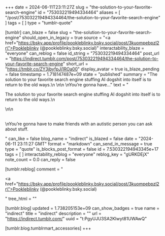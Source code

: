 +++
date = 2024-06-11T23:11:27Z
slug = "the-solution-to-your-favorite-search-engine"
id = "753032219494334464"
aliases = [ "/post/753032219494334464/the-solution-to-your-favorite-search-engine" ]
tags = [ ]
type = "tumblr-quote"

[tumblr]
can_blaze = false
slug = "the-solution-to-your-favorite-search-engine"
should_open_in_legacy = true
source = "<a href=\"https://bsky.app/profile/pookleblinky.bsky.social/post/3kuompebpzl2r\">Pookleblinky (@pookleblinky.bsky.social)</a>"
interactability_blaze = "everyone"
can_reblog = false
id_string = "753032219494334464"
post_url = "https://indirect.tumblr.com/post/753032219494334464/the-solution-to-your-favorite-search-engine"
short_url = "https://tmblr.co/ZY3jbyfpJj1ROa00"
display_avatar = true
is_blaze_pending = false
timestamp = 1.718147487e+09
state = "published"
summary = "The solution to your favorite search engine stuffing AI dogshit into itself is to return to the old ways.\n \n\n \nYou’re gonna have..."
text = "<p>The solution to your favorite search engine stuffing AI dogshit into itself is to return to the old ways.\n<br/></p>\n\n<p><br/>\nYou&rsquo;re gonna have to make friends with an autistic person you can ask about stuff.</p>"
can_like = false
blog_name = "indirect"
is_blazed = false
date = "2024-06-11 23:11:27 GMT"
format = "markdown"
can_send_in_message = true
type = "quote"
is_blocks_post_format = false
id = 7.530322194943345e+17
tags = [ ]
interactability_reblog = "everyone"
reblog_key = "gURKDEjX"
note_count = 0.0
can_reply = false

[tumblr.reblog]
comment = "<p><a href=\"https://bsky.app/profile/pookleblinky.bsky.social/post/3kuompebpzl2r\">Pookleblinky (@pookleblinky.bsky.social)</a></p>"
tree_html = ""

[tumblr.blog]
updated = 1.738205153e+09
can_show_badges = true
name = "indirect"
title = "indirect"
description = ""
url = "https://indirect.tumblr.com/"
uuid = "t:PgyUJU3SA2Klwyt81UWAwQ"

[tumblr.blog.tumblrmart_accessories]
+++
